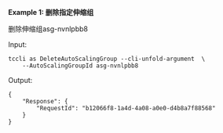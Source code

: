 **Example 1: 删除指定伸缩组**

删除伸缩组asg-nvnlpbb8

Input: 

```
tccli as DeleteAutoScalingGroup --cli-unfold-argument  \
    --AutoScalingGroupId asg-nvnlpbb8
```

Output: 
```
{
    "Response": {
        "RequestId": "b12066f8-1a4d-4a08-a0e0-d4b8a7f88568"
    }
}
```

